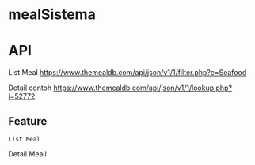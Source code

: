 # mealSistema

# API

List Meal
https://www.themealdb.com/api/json/v1/1/filter.php?c=Seafood

Detail contoh
https://www.themealdb.com/api/json/v1/1/lookup.php?i=52772


## Feature
	List Meal
  Detail Meail


	
	


